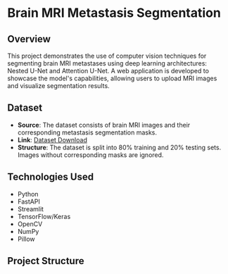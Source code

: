 # Brain MRI Metastasis Segmentation

## Overview
This project demonstrates the use of computer vision techniques for segmenting brain MRI metastases using deep learning architectures: Nested U-Net and Attention U-Net. A web application is developed to showcase the model's capabilities, allowing users to upload MRI images and visualize segmentation results.

## Dataset
- **Source**: The dataset consists of brain MRI images and their corresponding metastasis segmentation masks.
- **Link**: [Dataset Download](https://dicom5c.blob.core.windows.net/public/Data.zip)
- **Structure**: The dataset is split into 80% training and 20% testing sets. Images without corresponding masks are ignored.

## Technologies Used
- Python
- FastAPI
- Streamlit
- TensorFlow/Keras
- OpenCV
- NumPy
- Pillow

## Project Structure
